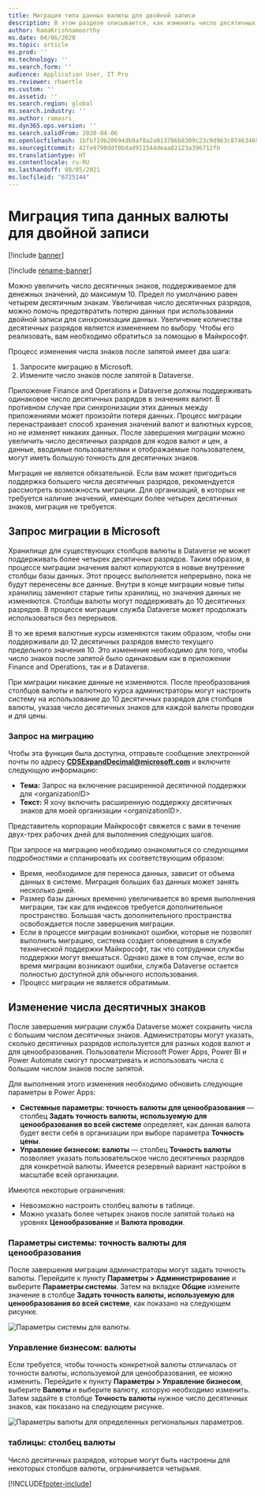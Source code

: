 ```yaml
---
title: Миграция типа данных валюты для двойной записи
description: В этом разделе описывается, как изменить число десятичных знаков, поддерживаемое двойной записью для валюты.
author: RamaKrishnamoorthy
ms.date: 04/06/2020
ms.topic: article
ms.prod: ''
ms.technology: ''
ms.search.form: ''
audience: Application User, IT Pro
ms.reviewer: rhaertle
ms.custom: ''
ms.assetid: ''
ms.search.region: global
ms.search.industry: ''
ms.author: ramasri
ms.dyn365.ops.version: ''
ms.search.validFrom: 2020-04-06
ms.openlocfilehash: 1bfb719b20694db9af8a2a013786b8309c23c9d963c8746346930bbde96e9bbb
ms.sourcegitcommit: 42fe9790ddf0bdad911544deaa82123a396712fb
ms.translationtype: HT
ms.contentlocale: ru-RU
ms.lasthandoff: 08/05/2021
ms.locfileid: "6725144"
---
```

# <a name="currency-data-type-migration-for-dual-write"></a>Миграция типа данных валюты для двойной записи

[!include [banner](../../includes/banner.md)]

[!include [rename-banner](~/includes/cc-data-platform-banner.md)]

Можно увеличить число десятичных знаков, поддерживаемое для денежных значений, до максимум 10. Предел по умолчанию равен четырем десятичным знакам. Увеличивая число десятичных разрядов, можно помочь предотвратить потерю данных при использовании двойной записи для синхронизации данных. Увеличение количества десятичных разрядов является изменением по выбору. Чтобы его реализовать, вам необходимо обратиться за помощью в Майкрософт.

Процесс изменения числа знаков после запятой имеет два шага:

1. Запросите миграцию в Microsoft.
2. Измените число знаков после запятой в Dataverse.

Приложение Finance and Operations и Dataverse должны поддерживать одинаковое число десятичных разрядов в значениях валют. В противном случае при синхронизации этих данных между приложениями может произойти потеря данных. Процесс миграции перенастраивает способ хранения значений валют и валютных курсов, но не изменяет никаких данных. После завершения миграции можно увеличить число десятичных разрядов для кодов валют и цен, а данные, вводимые пользователями и отображаемые пользователем, могут иметь большую точность для десятичных знаков.

Миграция не является обязательной. Если вам может пригодиться поддержка большего числа десятичных разрядов, рекомендуется рассмотреть возможность миграции. Для организаций, в которых не требуется наличие значений, имеющих более четырех десятичных знаков, миграция не требуется.

## <a name="requesting-migration-from-microsoft"></a>Запрос миграции в Microsoft

Хранилище для существующих столбцов валюты в Dataverse не может поддерживать более четырех десятичных разрядов. Таким образом, в процессе миграции значения валют копируются в новые внутренние столбцы базы данных. Этот процесс выполняется непрерывно, пока не будут перенесены все данные. Внутри в конце миграции новые типы хранилищ заменяют старые типы хранилищ, но значения данных не изменяются. Столбцы валюты могут поддерживать до 10 десятичных разрядов. В процессе миграции служба Dataverse может продолжать использоваться без перерывов.

В то же время валютные курсы изменяются таким образом, чтобы они поддерживали до 12 десятичных разрядов вместо текущего предельного значения 10. Это изменение необходимо для того, чтобы число знаков после запятой было одинаковым как в приложении Finance and Operations, так и в Dataverse.

При миграции никакие данные не изменяются. После преобразования столбцов валюты и валютного курса администраторы могут настроить систему на использование до 10 десятичных разрядов для столбцов валюты, указав число десятичных знаков для каждой валюты проводки и для цены.

### <a name="request-a-migration"></a>Запрос на миграцию

Чтобы эта функция была доступна, отправьте сообщение электронной почты по адресу **CDSExpandDecimal@microsoft.com** и включите следующую информацию:

+ **Тема:** Запрос на включение расширенной десятичной поддержки для \<organizationID\>
+ **Текст:** Я хочу включить расширенную поддержку десятичных знаков для моей организации \<organizationID\>.

Представитель корпорации Майкрософт свяжется с вами в течение двух-трех рабочих дней для выполнения следующих шагов.

При запросе на миграцию необходимо ознакомиться со следующими подробностями и спланировать их соответствующим образом:

+ Время, необходимое для переноса данных, зависит от объема данных в системе. Миграция больших баз данных может занять несколько дней.
+ Размер базы данных временно увеличивается во время выполнения миграции, так как для индексов требуется дополнительное пространство. Большая часть дополнительного пространства освобождается после завершения миграции.
+ Если в процессе миграции возникают ошибки, которые не позволят выполнить миграцию, система создает оповещения в службе технической поддержки Майкрософт, так что сотрудники службы поддержки могут вмешаться. Однако даже в том случае, если во время миграции возникают ошибки, служба Dataverse остается полностью доступной для обычного использования.
+ Процесс миграции не является обратимым.

## <a name="changing-the-number-of-decimal-places"></a>Изменение числа десятичных знаков

После завершения миграции служба Dataverse может сохранить числа с большим числом десятичных знаков. Администраторы могут указать, сколько десятичных разрядов используется для разных кодов валют и для ценообразования. Пользователи Microsoft Power Apps, Power BI и Power Automate смогут просматривать и использовать числа с большим числом знаков после запятой.

Для выполнения этого изменения необходимо обновить следующие параметры в Power Apps:

+ **Системные параметры: точность валюты для ценообразования** — столбец **Задать точность валюты, используемую для ценообразования во всей системе** определяет, как данная валюта будет вести себя в организации при выборе параметра **Точность цены**.
+ **Управление бизнесом: валюты** — столбец **Точность валюты** позволяет указать пользовательское число десятичных разрядов для конкретной валюты. Имеется резервный вариант настройки в масштабе всей организации.

Имеются некоторые ограничения:

+ Невозможно настроить столбец валюты в таблице.
+ Можно указать более четырех знаков после запятой только на уровнях **Ценообразование** и **Валюта проводки**.

### <a name="system-settings-currency-precision-for-pricing"></a>Параметры системы: точность валюты для ценообразования

После завершения миграции администраторы могут задать точность валюты. Перейдите к пункту **Параметры \> Администрирование** и выберите **Параметры системы**. Затем на вкладке **Общие** измените значение в столбце **Задать точность валюты, используемую для ценообразования во всей системе**, как показано на следующем рисунке.

![Параметры системы для валюты.](media/currency-system-settings.png)

### <a name="business-management-currencies"></a>Управление бизнесом: валюты

Если требуется, чтобы точность конкретной валюты отличалась от точности валюты, используемой для ценообразования, ее можно изменить. Перейдите к пункту **Параметры \> Управление бизнесом**, выберите **Валюты** и выберите валюту, которую необходимо изменить. Затем задайте в столбце **Точность валюты** нужное число десятичных знаков, как показано на следующем рисунке.

![Параметры валюты для определенных региональных параметров.](media/specific-currency.png)

### <a name="tables-currency-column"></a>таблицы: столбец валюты

Число десятичных разрядов, которые могут быть настроены для некоторых столбцов валюты, ограничивается четырьмя.


[!INCLUDE[footer-include](../../../../includes/footer-banner.md)]